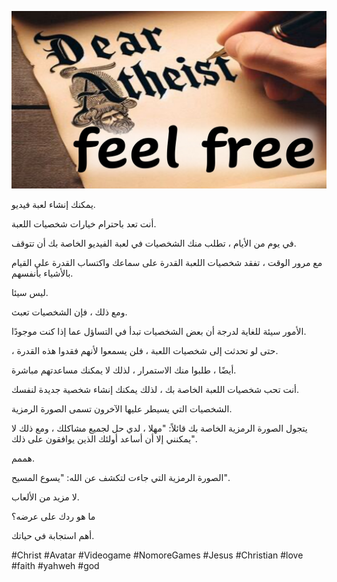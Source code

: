 ![Video cover image](../cover.jpg "cover photo")

يمكنك إنشاء لعبة فيديو.

أنت تعد باحترام خيارات شخصيات اللعبة.

في يوم من الأيام ، تطلب منك الشخصيات في لعبة الفيديو الخاصة بك أن تتوقف.

مع مرور الوقت ، تفقد شخصيات اللعبة القدرة على سماعك واكتساب القدرة على القيام بالأشياء بأنفسهم.

ليس سيئا.

ومع ذلك ، فإن الشخصيات تعبث.

الأمور سيئة للغاية لدرجة أن بعض الشخصيات تبدأ في التساؤل عما إذا كنت موجودًا.

، حتى لو تحدثت إلى شخصيات اللعبة ، فلن يسمعوا لأنهم فقدوا هذه القدرة.

أيضًا ، طلبوا منك الاستمرار ، لذلك لا يمكنك مساعدتهم مباشرة.

أنت تحب شخصيات اللعبة الخاصة بك ، لذلك يمكنك إنشاء شخصية جديدة لنفسك.

الشخصيات التي يسيطر عليها الآخرون تسمى الصورة الرمزية.

يتجول الصورة الرمزية الخاصة بك قائلاً: "مهلا ، لدي حل لجميع مشاكلك ، ومع ذلك لا يمكنني إلا أن أساعد أولئك الذين يوافقون على ذلك".

هممم.

الصورة الرمزية التي جاءت لتكشف عن الله: "يسوع المسيح".

لا مزيد من الألعاب.

ما هو ردك على عرضه؟

أهم استجابة في حياتك.

#Christ #Avatar #Videogame #NomoreGames #Jesus #Christian #love #faith #yahweh #god